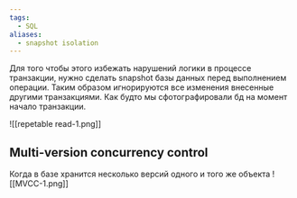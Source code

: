 ```yaml
---
tags:
  - SQL
aliases:
  - snapshot isolation
---
```

Для того чтобы этого избежать нарушений логики в процессе транзакции, нужно сделать snapshot базы данных перед выполнением операции. Таким образом игнорируются все изменения внесенные другими транзакциями. Как будто мы сфотографировали бд на момент начало транзакции.

![[repetable read-1.png]]

## Multi-version concurrency control
Когда в базе хранится несколько версий одного и того же объекта
![[MVCC-1.png]]
